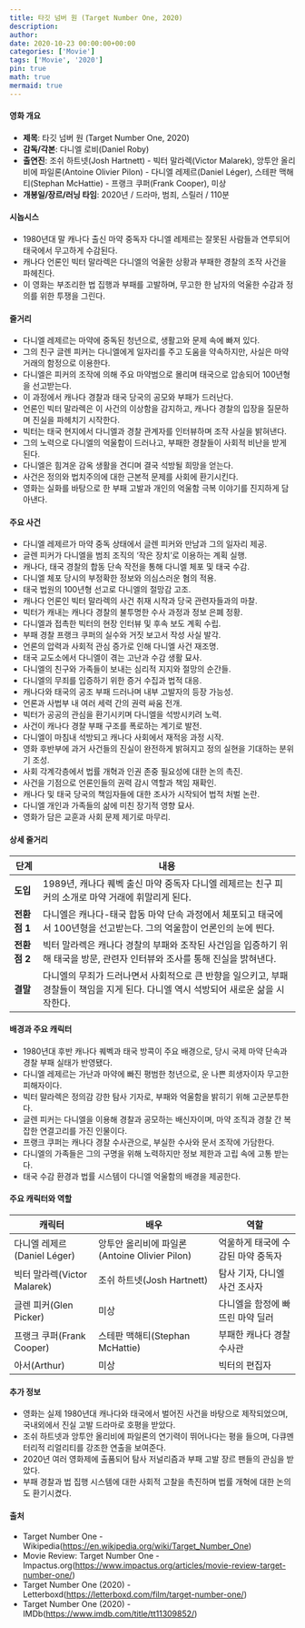 ```yaml
---
title: 타깃 넘버 원 (Target Number One, 2020)
description: 
author: 
date: 2020-10-23 00:00:00+00:00
categories: ['Movie']
tags: ['Movie', '2020']
pin: true
math: true
mermaid: true
---
```

#### 영화 개요

- **제목**: 타깃 넘버 원 (Target Number One, 2020)  
- **감독/각본**: 다니엘 로비(Daniel Roby)  
- **출연진**: 조쉬 하트넷(Josh Hartnett) - 빅터 말라렉(Victor Malarek), 앙투안 올리비에 파일론(Antoine Olivier Pilon) - 다니엘 레제르(Daniel Léger), 스테판 맥해티(Stephan McHattie) - 프랭크 쿠퍼(Frank Cooper), 미상  
- **개봉일/장르/러닝 타임**: 2020년 / 드라마, 범죄, 스릴러 / 110분  

#### 시놉시스

- 1980년대 말 캐나다 출신 마약 중독자 다니엘 레제르는 잘못된 사람들과 연루되어 태국에서 무고하게 수감된다.  
- 캐나다 언론인 빅터 말라렉은 다니엘의 억울한 상황과 부패한 경찰의 조작 사건을 파헤친다.  
- 이 영화는 부조리한 법 집행과 부패를 고발하며, 무고한 한 남자의 억울한 수감과 정의를 위한 투쟁을 그린다.  

#### 줄거리

- 다니엘 레제르는 마약에 중독된 청년으로, 생활고와 문제 속에 빠져 있다.  
- 그의 친구 글렌 피커는 다니엘에게 일자리를 주고 도움을 약속하지만, 사실은 마약거래의 함정으로 이용한다.  
- 다니엘은 피커의 조작에 의해 주요 마약범으로 몰리며 태국으로 압송되어 100년형을 선고받는다.  
- 이 과정에서 캐나다 경찰과 태국 당국의 공모와 부패가 드러난다.  
- 언론인 빅터 말라렉은 이 사건의 이상함을 감지하고, 캐나다 경찰의 입장을 질문하며 진실을 파헤치기 시작한다.  
- 빅터는 태국 현지에서 다니엘과 경찰 관계자를 인터뷰하며 조작 사실을 밝혀낸다.  
- 그의 노력으로 다니엘의 억울함이 드러나고, 부패한 경찰들이 사회적 비난을 받게 된다.  
- 다니엘은 힘겨운 감옥 생활을 견디며 결국 석방될 희망을 얻는다.  
- 사건은 정의와 법치주의에 대한 근본적 문제를 사회에 환기시킨다.  
- 영화는 실화를 바탕으로 한 부패 고발과 개인의 억울함 극복 이야기를 진지하게 담아낸다.  

#### 주요 사건

- 다니엘 레제르가 마약 중독 상태에서 글렌 피커와 만남과 그의 일자리 제공.  
- 글렌 피커가 다니엘을 범죄 조직의 ‘작은 장치’로 이용하는 계획 실행.  
- 캐나다, 태국 경찰의 합동 단속 작전을 통해 다니엘 체포 및 태국 수감.  
- 다니엘 체포 당시의 부정확한 정보와 의심스러운 혐의 적용.  
- 태국 법원의 100년형 선고로 다니엘의 절망감 고조.  
- 캐나다 언론인 빅터 말라렉의 사건 취재 시작과 당국 관련자들과의 마찰.  
- 빅터가 캐내는 캐나다 경찰의 불투명한 수사 과정과 정보 은폐 정황.  
- 다니엘과 접촉한 빅터의 현장 인터뷰 및 후속 보도 계획 수립.  
- 부패 경찰 프랭크 쿠퍼의 실수와 거짓 보고서 작성 사실 발각.  
- 언론의 압력과 사회적 관심 증가로 인해 다니엘 사건 재조명.  
- 태국 교도소에서 다니엘이 겪는 고난과 수감 생활 묘사.  
- 다니엘의 친구와 가족들이 보내는 심리적 지지와 절망의 순간들.  
- 다니엘의 무죄를 입증하기 위한 증거 수집과 법적 대응.  
- 캐나다와 태국의 공조 부패 드러나며 내부 고발자의 등장 가능성.  
- 언론과 사법부 내 여러 세력 간의 권력 싸움 전개.  
- 빅터가 공공의 관심을 환기시키며 다니엘을 석방시키려 노력.  
- 사건이 캐나다 경찰 부패 구조를 폭로하는 계기로 발전.  
- 다니엘이 마침내 석방되고 캐나다 사회에서 재적응 과정 시작.  
- 영화 후반부에 과거 사건들의 진실이 완전하게 밝혀지고 정의 실현을 기대하는 분위기 조성.  
- 사회 각계각층에서 법률 개혁과 인권 존중 필요성에 대한 논의 촉진.  
- 사건을 기점으로 언론인들의 권력 감시 역할과 책임 재확인.  
- 캐나다 및 태국 당국의 책임자들에 대한 조사가 시작되어 법적 처벌 논란.  
- 다니엘 개인과 가족들의 삶에 미친 장기적 영향 묘사.  
- 영화가 담은 교훈과 사회 문제 제기로 마무리.  

#### 상세 줄거리

| **단계**   | **내용**                                                                                           |
|------------|--------------------------------------------------------------------------------------------------|
| **도입**   | 1989년, 캐나다 퀘벡 출신 마약 중독자 다니엘 레제르는 친구 피커의 소개로 마약 거래에 휘말리게 된다.                  |
| **전환점 1** | 다니엘은 캐나다-태국 합동 마약 단속 과정에서 체포되고 태국에서 100년형을 선고받는다. 그의 억울함이 언론인의 눈에 띈다.       |
| **전환점 2** | 빅터 말라렉은 캐나다 경찰의 부패와 조작된 사건임을 입증하기 위해 태국을 방문, 관련자 인터뷰와 조사를 통해 진실을 밝혀낸다.       |
| **결말**   | 다니엘의 무죄가 드러나면서 사회적으로 큰 반향을 일으키고, 부패 경찰들이 책임을 지게 된다. 다니엘 역시 석방되어 새로운 삶을 시작한다. |

#### 배경과 주요 캐릭터

- 1980년대 후반 캐나다 퀘벡과 태국 방콕이 주요 배경으로, 당시 국제 마약 단속과 경찰 부패 실태가 반영됐다.  
- 다니엘 레제르는 가난과 마약에 빠진 평범한 청년으로, 운 나쁜 희생자이자 무고한 피해자이다.  
- 빅터 말라렉은 정의감 강한 탐사 기자로, 부패와 억울함을 밝히기 위해 고군분투한다.  
- 글렌 피커는 다니엘을 이용해 경찰과 공모하는 배신자이며, 마약 조직과 경찰 간 복잡한 연결고리를 가진 인물이다.  
- 프랭크 쿠퍼는 캐나다 경찰 수사관으로, 부실한 수사와 문서 조작에 가담한다.  
- 다니엘의 가족들은 그의 구명을 위해 노력하지만 정보 제한과 고립 속에 고통 받는다.  
- 태국 수감 환경과 법률 시스템이 다니엘 억울함의 배경을 제공한다.  

#### 주요 캐릭터와 역할

| **캐릭터**       | **배우**              | **역할**                     |
|------------------|-----------------------|------------------------------|
| 다니엘 레제르(Daniel Léger)       | 앙투안 올리비에 파일론(Antoine Olivier Pilon) | 억울하게 태국에 수감된 마약 중독자  |
| 빅터 말라렉(Victor Malarek)       | 조쉬 하트넷(Josh Hartnett)             | 탐사 기자, 다니엘 사건 조사자       |
| 글렌 피커(Glen Picker)           | 미상                            | 다니엘을 함정에 빠뜨린 마약 딜러    |
| 프랭크 쿠퍼(Frank Cooper)        | 스테판 맥해티(Stephan McHattie)      | 부패한 캐나다 경찰 수사관           |
| 아서(Arthur)                     | 미상                            | 빅터의 편집자                    |

#### 추가 정보

- 영화는 실제 1980년대 캐나다와 태국에서 벌어진 사건을 바탕으로 제작되었으며, 국내외에서 진실 고발 드라마로 호평을 받았다.  
- 조쉬 하트넷과 앙투안 올리비에 파일론의 연기력이 뛰어나다는 평을 들으며, 다큐멘터리적 리얼리티를 강조한 연출을 보여준다.  
- 2020년 여러 영화제에 출품되어 탐사 저널리즘과 부패 고발 장르 팬들의 관심을 받았다.  
- 부패 경찰과 법 집행 시스템에 대한 사회적 고찰을 촉진하며 법률 개혁에 대한 논의도 환기시켰다.  

#### 출처

- Target Number One - Wikipedia(https://en.wikipedia.org/wiki/Target_Number_One)  
- Movie Review: Target Number One - Impactus.org(https://www.impactus.org/articles/movie-review-target-number-one/)  
- Target Number One (2020) - Letterboxd(https://letterboxd.com/film/target-number-one/)  
- Target Number One (2020) - IMDb(https://www.imdb.com/title/tt11309852/)
